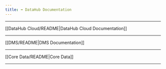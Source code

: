 ```yaml
---
title: ➡️ DataHub Documentation
---
```


---

[[DataHub Cloud/README|DataHub Cloud Documentation]]

---

[[DMS/README|DMS Documentation]]

---

[[Core Data/README|Core Data]]

---

